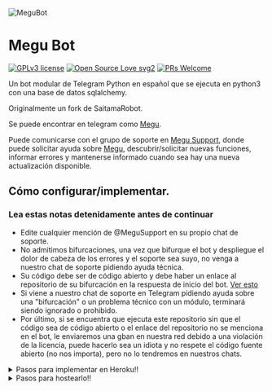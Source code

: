 ![MeguBot](https://telegra.ph/file/4645f09a45e70298624d7.jpg)
# Megu Bot 
[![GPLv3 license](https://img.shields.io/badge/License-GPLv3-blue.svg)](https://perso.crans.org/besson/LICENSE.html) [![Open Source Love svg2](https://badges.frapsoft.com/os/v2/open-source.svg?v=103)](https://github.com/ellerbrock/open-source-badges/) [![PRs Welcome](https://img.shields.io/badge/PRs-welcome-brightgreen.svg?style=flat-square)](https://makeapullrequest.com)


Un bot modular de Telegram Python en español que se ejecuta en python3 con una base de datos sqlalchemy.

Originalmente un fork de SaitamaRobot.

Se puede encontrar en telegram como [Megu](https://t.me/CrimsonMeguBot).

Puede comunicarse con el grupo de soporte en [Megu Support](https://t.me/MeguSupport), donde puede solicitar ayuda sobre [Megu](https://t.me/CrimsonMeguBot), descubrir/solicitar nuevas funciones, informar errores y mantenerse informado cuando sea hay una nueva actualización disponible.

## Cómo configurar/implementar.

### Lea estas notas detenidamente antes de continuar
 - Edite cualquier mención de @MeguSupport en su propio chat de soporte.
 - No admitimos bifurcaciones, una vez que bifurque el bot y despliegue el dolor de cabeza de los errores y el soporte sea suyo, no venga a nuestro chat de soporte pidiendo ayuda técnica.
 - Su código debe ser de código abierto y debe haber un enlace al repositorio de su bifurcación en la respuesta de inicio del bot. [Ver esto](https://github.com/NachABR/MeguBot/blob/f3c76b1c84e14b88a93f3f5a57b4ee748a83c551/MeguBot/__main__.py#L24)
 - Si viene a nuestro chat de soporte en Telegram pidiendo ayuda sobre una "bifurcación" o un problema técnico con un módulo, terminará siendo ignorado o prohibido.
 - Por último, si se encuentra que ejecuta este repositorio sin que el código sea de código abierto o el enlace del repositorio no se menciona en el bot, le enviaremos una gban en nuestra red debido a una violación de la licencia, puede hacerlo sea un idiota y no respete el código fuente abierto (no nos importa), pero no lo tendremos en nuestros chats.
<details>
<summary>Pasos para implementar en Heroku!!</summary>

```
Complete todos los detalles, ¡Implemente!
Ahora vaya a https://dashboard.heroku.com/apps/(app-name)/resources (Reemplace (app-name) con el nombre de su aplicación)
Encienda el dinamómetro del trabajador (no se preocupe, es gratis :D) y Webhook
Ahora envíe el bot /start. Si no responde, vaya a https://dashboard.heroku.com/apps/(app-name)/settings y elimine el webhook y el puerto.
```
[![Deploy](https://www.herokucdn.com/deploy/button.svg)](https://heroku.com/deploy?template=https://github.com/NachABR/MeguBot.git)

</details>
<details>
 <summary>Pasos para hostearlo!!</summary>

  ## Configuración del bot (¡lea esto antes de intentar usarlo!):
¡Asegúrese de usar python 3.6, ya que no puedo garantizar que todo funcione como se esperaba en versiones anteriores de Python!
Esto se debe a que el análisis de markdown se realiza iterando a través de un dictado, que está ordenado por defecto en 3.6.

  ### Configuración

Hay dos formas posibles de configurar su bot: un archivo config.py o variables ENV.

La versión preferida es usar un archivo `config.py`, ya que facilita ver todas las configuraciones agrupadas.
Este archivo debe colocarse en su carpeta `MeguBot`, junto con el archivo `__main__.py`.
Aquí es donde se cargará su token de bot, así como el URI de su base de datos (si está usando una base de datos), y la mayoría de
sus otras configuraciones.

Se recomienda importar sample_config y extender la clase Config, ya que esto asegurará que su configuración contenga todos
valores predeterminados establecidos en sample_config, lo que facilita la actualización.

Un ejemplo de archivo `config.py` podría ser:
```
from MeguBot.sample_config import Config

class Development(Config):
    OWNER_ID = 254318997 # Su ID de telegram.
    OWNER_USERNAME = "SonOfLars" # Su nombre de usuario de telegram.
    API_KEY = "your bot api key" # Su clave api, tal como la proporciona @botfather.
    SQLALCHEMY_DATABASE_URI = 'postgresql://nombredeusuario:contraseña@localhost:5432/database' # Credenciales de base de datos de muestra.
    MESSAGE_DUMP = '-1234567890' # Algún chat grupal donde su bot este ahí.
    USE_MESSAGE_DUMP = True
    SUDO_USERS = [18673980, 83489514] # Lista de identificadores de usuarios que tienen acceso superusuario al bot.
    LOAD = []
    NO_LOAD = ['translation']
```

Si no puede tener un archivo config.py (EG en Heroku), también es posible usar variables de entorno.
Se admiten las siguientes variables de entorno:
 - `ENV`: Establecer esto en CUALQUIER COSA habilitará las variables env

 - `TOKEN`: Su token de bot, como una cadena.
 - `OWNER_ID`: un número entero que consiste en su ID de propietario
 - `OWNER_USERNAME`: Su nombre de usuario

 - `DATABASE_URL`: URL de su base de datos
 - `MESSAGE_DUMP`: Opcional: Un chat donde se almacenan los registros de entrada del bot.
 - `LOAD`: Lista de módulos separados por espacios que le gustaría cargar
 - `NO_LOAD`: Lista de módulos separados por espacios que le gustaría NO cargar
 - `WEBHOOK`: Configurar esto en CUALQUIER COSA habilitará webhooks cuando esté en modo env
 mensajes
 - `URL`: La URL a la que debe conectarse su webhook (solo se necesita para el modo webhook)

 - `SUDO_USERS`: Una lista separada por espacios de user_ids que deben considerarse usuarios sudo
 - `SUPPORT_USERS`: una lista separada por espacios de user_ids que deben considerarse usuarios de soporte (pueden usar gban/ungban, nada más)
 - `WHITELIST_USERS`: Una lista separada por espacios de user_ids que deben considerarse en la lista blanca; no se pueden prohibir.
 - `DONATION_LINK`: Opcional: enlace donde te gustaría recibir donaciones.
 - `CERT_PATH`: Ruta a su certificado de webhook
 - `PORT`: Puerto que se utilizará para sus webhooks
 - `DEL_CMDS`: si eliminar comandos de usuarios que no tienen derechos para usar ese comando
 - `STRICT_GBAN`: Aplicar gbans en grupos nuevos y antiguos. Cuando un usuario de gbanned hable, será expulsado.
 - `WORKERS`: Número de subprocesos a utilizar. 8 es la cantidad recomendada (y predeterminada), pero su experiencia puede variar.
 __Nota__ que volverse loco con más subprocesos no necesariamente acelerará su bot, dada la gran cantidad de datos SQL
 accesos, y la forma en que funcionan las llamadas asincrónicas de Python.
 - `BAN_STICKER`: Qué etiqueta usar al prohibir personas.
 - `ALLOW_EXCL`: Si se permite el uso de signos de exclamación ! para comandos y /.

  ### Dependencias de Python

Instale las dependencias de Python necesarias moviéndose al directorio del proyecto y ejecutando:

`pip3 install -r requirements.txt`.

Esto instalará todos los paquetes de Python necesarios.

  ### Base de datos

Si desea utilizar un módulo dependiente de la base de datos (por ejemplo: bloqueos, notas, información de usuario, usuarios, filtros, bienvenidos),
necesitará tener una base de datos instalada en su sistema. Yo uso Postgres, por lo que recomiendo usarlo para una compatibilidad óptima.

En el caso de Postgres, así es como configuraría una base de datos en un sistema Debian/Ubuntu. Otras distribuciones pueden variar.

- Instalar postgresql:

`sudo apt-get update && sudo apt-get install postgresql`

- Cambiar al usuario de Postgres:

`sudo su - postgres`

- Cree un nuevo usuario de base de datos (cambie YOUR_USER apropiadamente):

`createuser -P -s -e YOUR_USER`

A continuación, deberá introducir su contraseña.

- Crea una nueva tabla de base de datos:

`createdb -O YOUR_USER YOUR_DB_NAME`

Cambie YOUR_USER y YOUR_DB_NAME de forma adecuada.

- Finalmente:

`psql YOUR_DB_NAME -h YOUR_HOST YOUR_USER`

Esto le permitirá conectarse a su base de datos a través de su terminal.
Por defecto, YOUR_HOST debería ser 0.0.0.0:5432.

Ahora debería poder crear el URI de su base de datos. Esto será:

`sqldbtype://nombredeusuario:pw@hostname:puerto/db_name`

Reemplace sqldbtype con la base de datos que esté utilizando (por ejemplo, Postgres, MySQL, SQLite, etc.)
repita para su nombre de usuario, contraseña, nombre de host (localhost?), puerto (5432?) y nombre de base de datos.

  ## Módulos
   ### Configuración del orden de carga.

El orden de carga del módulo se puede cambiar a través de los ajustes de configuración `LOAD` y `NO_LOAD`.
Ambos deben representar listas.

Si `LOAD` es una lista vacía, todos los módulos en `modules/`se seleccionarán para cargar de forma predeterminada.

Si "NO_LOAD" no está presente o es una lista vacía, se cargarán todos los módulos seleccionados para cargar.

Si un módulo está tanto en `LOAD` como en `NO_LOAD`, el módulo no se cargará; `NO_LOAD` tiene prioridad.

   ### Creando tus propios módulos.

La creación de un módulo se ha simplificado tanto como ha sido posible, pero no dude en sugerir una simplificación adicional.

Todo lo que se necesita es que su archivo .py esté en la carpeta de módulos.

Para agregar comandos, asegúrese de importar el despachador a través de

`from MeguBot import dispatcher`.

Luego puede agregar comandos usando el habitual

`dispatcher.add_handler()`.

Asignar la variable `__help__` a una cadena que describe los módulos disponibles
Los comandos permitirán al bot cargarlo y agregar la documentación para
su módulo al comando `/help`. Establecer la variable `__mod_name__` también le permitirá usar un nombre más agradable y fácil de usar para un módulo.

La función `__migrate__()` se usa para migrar chats: cuando un chat se actualiza a un supergrupo, la ID cambia, por lo que
es necesario migrarlo en la base de datos.

La función `__stats__()` es para recuperar estadísticas del módulo, por ejemplo, número de usuarios, número de chats. Esto se accede
a través del comando `/stats`, que solo está disponible para el propietario del bot.

## Iniciando el bot.

Una vez que haya configurado su base de datos y su configuración esté completa, simplemente ejecute el archivo bat (si está en Windows) o ejecute (Linux):

`python3 -m MeguBot`

Puede usar [nssm](https://nssm.cc/usage) para instalar el bot como servicio en Windows y configurarlo para que se reinicie en /gitpull
Asegúrese de editar el inicio y reiniciar los murciélagos según sus necesidades.
Nota: el bate de reinicio requiere que el control de la cuenta de usuario esté deshabilitado.

Para consultas o cualquier problema relacionado con el bot, abra un ticket de problema o visítenos en [Megu Support](https://t.me/MeguSupport)
## Cómo configurar Heroku
Para empezar, haga clic en este botón

[![Deploy](https://www.herokucdn.com/deploy/button.svg)](https://heroku.com/deploy?template=https://github.com/NachABR/MeguBot.git)


## Créditos
El bot se basa en el trabajo original realizado por [PaulSonOfLars](https://github.com/PaulSonOfLars)
Este repositorio acaba de renovarse para adaptarse a una comunidad centrada en el anime. Todos los créditos originales son para Paul y su dedicación. Sin sus esfuerzos, esta bifurcación no habría sido posible!


Cualquier otra autoría/créditos se puede ver a través de las confirmaciones.

Si falta alguno, háganoslo saber en [Megu Support](https://t.me/OnePunchSupport) o simplemente envíe una solicitud de extracción en el archivo README.

